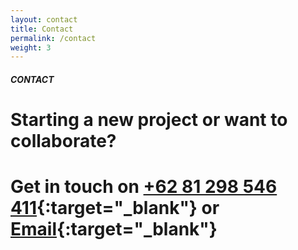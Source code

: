 ```yaml
---
layout: contact
title: Contact
permalink: /contact
weight: 3
---
```


##### CONTACT
# Starting a new project or want to collaborate?
# Get in touch on [+62 81 298 546 411](https://api.whatsapp.com/send?phone=6281298546411){:target="_blank"} or [Email](mailto:jalalabdulaziz@gmail.com){:target="_blank"}